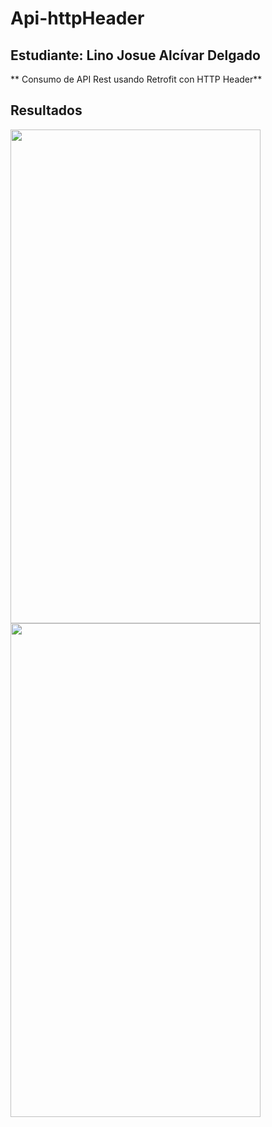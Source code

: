 # Api-httpHeader
## Estudiante: Lino Josue Alcívar Delgado
** Consumo de API Rest usando Retrofit con HTTP Header**
## Resultados
<img src="https://i.imgur.com/qKU9CQy.png" width="400" height="790">
<img src="https://i.imgur.com/FUSVoIf.png" width="400" height="790">
